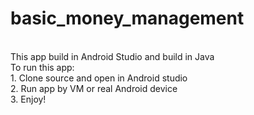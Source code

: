 # basic_money_management
<br />
This app build in Android Studio and build in Java
<br />
To run this app:
<br />1. Clone source and open in Android studio
<br />2. Run app by VM or real Android device
<br />3. Enjoy!
